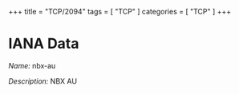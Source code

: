 +++
title = "TCP/2094"
tags = [ "TCP" ]
categories = [ "TCP" ]
+++

# IANA Data

_Name:_ nbx-au

_Description:_ NBX AU


